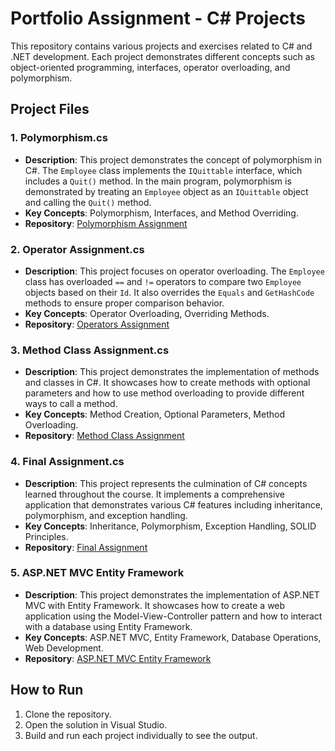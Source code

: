 # Portfolio Assignment - C# Projects

This repository contains various projects and exercises related to C# and .NET development. Each project demonstrates different concepts such as object-oriented programming, interfaces, operator overloading, and polymorphism.

## Project Files

### 1. Polymorphism.cs
- **Description**: This project demonstrates the concept of polymorphism in C#. The `Employee` class implements the `IQuittable` interface, which includes a `Quit()` method. In the main program, polymorphism is demonstrated by treating an `Employee` object as an `IQuittable` object and calling the `Quit()` method.
- **Key Concepts**: Polymorphism, Interfaces, and Method Overriding.
- **Repository**: [Polymorphism Assignment](https://github.com/feryacangur1/Polymorphism-Assignment-Submission)

### 2. Operator Assignment.cs
- **Description**: This project focuses on operator overloading. The `Employee` class has overloaded `==` and `!=` operators to compare two `Employee` objects based on their `Id`. It also overrides the `Equals` and `GetHashCode` methods to ensure proper comparison behavior.
- **Key Concepts**: Operator Overloading, Overriding Methods.
- **Repository**: [Operators Assignment](https://github.com/feryacangur1/Operators-Assignment-Submission)

### 3. Method Class Assignment.cs
- **Description**: This project demonstrates the implementation of methods and classes in C#. It showcases how to create methods with optional parameters and how to use method overloading to provide different ways to call a method.
- **Key Concepts**: Method Creation, Optional Parameters, Method Overloading.
- **Repository**: [Method Class Assignment](https://github.com/feryacangur1/Method-Class-Assignment-Submission)

### 4. Final Assignment.cs
- **Description**: This project represents the culmination of C# concepts learned throughout the course. It implements a comprehensive application that demonstrates various C# features including inheritance, polymorphism, and exception handling.
- **Key Concepts**: Inheritance, Polymorphism, Exception Handling, SOLID Principles.
- **Repository**: [Final Assignment](https://github.com/feryacangur1/Final-Assignment-Submission)

### 5. ASP.NET MVC Entity Framework
- **Description**: This project demonstrates the implementation of ASP.NET MVC with Entity Framework. It showcases how to create a web application using the Model-View-Controller pattern and how to interact with a database using Entity Framework.
- **Key Concepts**: ASP.NET MVC, Entity Framework, Database Operations, Web Development.
- **Repository**: [ASP.NET MVC Entity Framework](https://github.com/feryacangur1/ASP.NET-MVC-Entity-Framework)

## How to Run
1. Clone the repository.
2. Open the solution in Visual Studio.
3. Build and run each project individually to see the output.